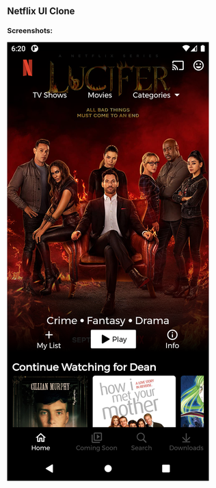 ## Netflix UI Clone


### Screenshots:
![Alt text](/Netflix%20UI/screenshots/screenshot_1.png "Netflix UI")
